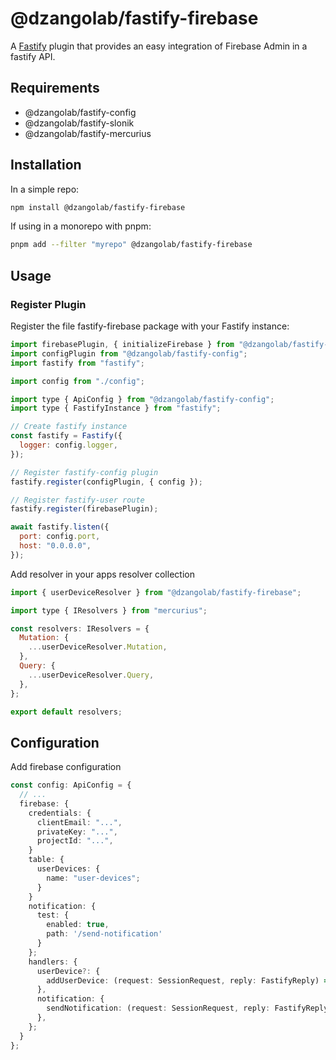 # @dzangolab/fastify-firebase

A [Fastify](https://github.com/fastify/fastify) plugin that provides an easy integration of Firebase Admin in a fastify API.

## Requirements

- @dzangolab/fastify-config
- @dzangolab/fastify-slonik
- @dzangolab/fastify-mercurius

## Installation

In a simple repo:

```bash
npm install @dzangolab/fastify-firebase
```

If using in a monorepo with pnpm:

```bash
pnpm add --filter "myrepo" @dzangolab/fastify-firebase
```

## Usage

### Register Plugin
Register the file fastify-firebase package with your Fastify instance:
```javascript
import firebasePlugin, { initializeFirebase } from "@dzangolab/fastify-firebase";
import configPlugin from "@dzangolab/fastify-config";
import fastify from "fastify";

import config from "./config";

import type { ApiConfig } from "@dzangolab/fastify-config";
import type { FastifyInstance } from "fastify";

// Create fastify instance
const fastify = Fastify({
  logger: config.logger,
});

// Register fastify-config plugin
fastify.register(configPlugin, { config });

// Register fastify-user route
fastify.register(firebasePlugin);

await fastify.listen({
  port: config.port,
  host: "0.0.0.0",
});
```

Add resolver in your apps resolver collection

```javascript
import { userDeviceResolver } from "@dzangolab/fastify-firebase";

import type { IResolvers } from "mercurius";

const resolvers: IResolvers = {
  Mutation: {
    ...userDeviceResolver.Mutation,
  },
  Query: {
    ...userDeviceResolver.Query,
  },
};

export default resolvers;
```

## Configuration
Add firebase configuration
```typescript
const config: ApiConfig = {
  // ...
  firebase: {
    credentials: {
      clientEmail: "...",
      privateKey: "...",
      projectId: "...",
    }
    table: {
      userDevices: {
        name: "user-devices";
      }
    }
    notification: {
      test: {
        enabled: true,
        path: '/send-notification'
      }
    };
    handlers: {
      userDevice?: {
        addUserDevice: (request: SessionRequest, reply: FastifyReply) => Promise<void>
      },
      notification: {
        sendNotification: (request: SessionRequest, reply: FastifyReply) => Promise<void>
      },
    };
  }
};
```
